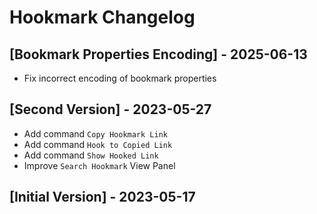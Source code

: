 # Hookmark Changelog

## [Bookmark Properties Encoding] - 2025-06-13

- Fix incorrect encoding of bookmark properties

## [Second Version] - 2023-05-27

- Add command `Copy Hookmark Link`
- Add command `Hook to Copied Link`
- Add command `Show Hooked Link`
- Improve `Search Hookmark` View Panel

## [Initial Version] - 2023-05-17
